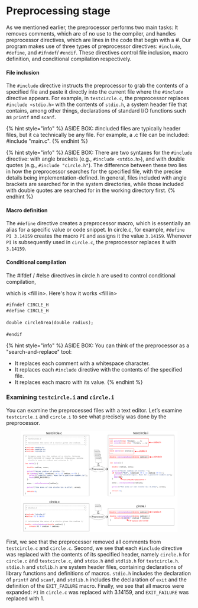 # Preprocessing stage

As we mentioned earlier, the preprocessor performs two main tasks: It removes comments, which are of no use to the compiler, and handles preprocessor directives, which are lines in the code that begin with a #. Our program makes use of three types of preprocessor directives: `#include`, `#define`, and `#ifndef`/ `#endif`. These directives control file inclusion, macro definition, and conditional compilation respectively.

#### File inclusion

The `#include` directive instructs the preprocessor to grab the contents of a specified file and paste it directly into the current file where the `#include` directive appears. For example, in `testcircle.c`, the preprocessor replaces `#include <stdio.h>` with the contents of `stdio.h`, a system header file that contains, among other things, declarations of standard I/O functions such as `printf` and `scanf`.

{% hint style="info" %}
ASIDE BOX: #included files are typically header files, but it ca technically be any file. For example, a .c file can be included: #include "main.c".
{% endhint %}

{% hint style="info" %}
ASIDE BOX: There are two syntaxes for the `#include` directive: with angle brackets (e.g., `#include <stdio.h>`), and with double quotes (e.g., `#include "circle.h"`). The difference between these two lies in how the preprocessor searches for the specified file, with the precise details being implementation-defined. In general, files included with angle brackets are searched for in the system directories, while those included with double quotes are searched for in the working directory first.
{% endhint %}

#### Macro definition

The `#define` directive creates a preprocessor macro, which is essentially an alias for a specific value or code snippet. In circle.c, for example, `#define PI 3.14159` creates the macro `PI` and assigns it the value `3.14159`.  Whenever `PI` is subsequently used in `circle.c`, the preprocessor replaces it with `3.14159`.&#x20;

#### Conditional compilation

The #ifdef / #else directives in circle.h are used to control conditional compilation,

&#x20;which is \<fill in>. Here's how it works \<fill in>

```
#ifndef CIRCLE_H
#define CIRCLE_H

double circleArea(double radius);

#endif
```

{% hint style="info" %}
ASIDE BOX: You can think of the preprocessor as a "search-and-replace" tool:

* It replaces each comment with a whitespace character.
* It replaces each `#include` directive with the contents of the specified file.
* It replaces each macro with its value.
{% endhint %}

### Examining `testcircle.i` and `circle.i`

You can examine the preprocessed files with a text editor. Let’s examine `testcircle.i` and `circle.i` to see what precisely was done by the preprocessor.

<figure><img src="../../.gitbook/assets/Group 19 (5).png" alt=""><figcaption></figcaption></figure>

First, we see that the preprocessor removed all comments from `testcircle.c` and `circle.c`. Second, we see that each `#include` directive was replaced with the contents of its specified header, namely `circle.h` for `circle.c` and `testcircle.c`, and `stdio.h` and `stdlib.h` for `testcircle.h`. `stdio.h` and `stdlib.h` are system header files, containing declarations of library functions and definitions of macros. `stdio.h` includes the declaration of `printf` and `scanf`, and `stdlib.h` includes the declaration of `exit` and the definition of the `EXIT_FAILURE` macro. Finally, we see that all macros were expanded: `PI` in `circle.c` was replaced with 3.14159, and `EXIT_FAILURE` was replaced with 1.
